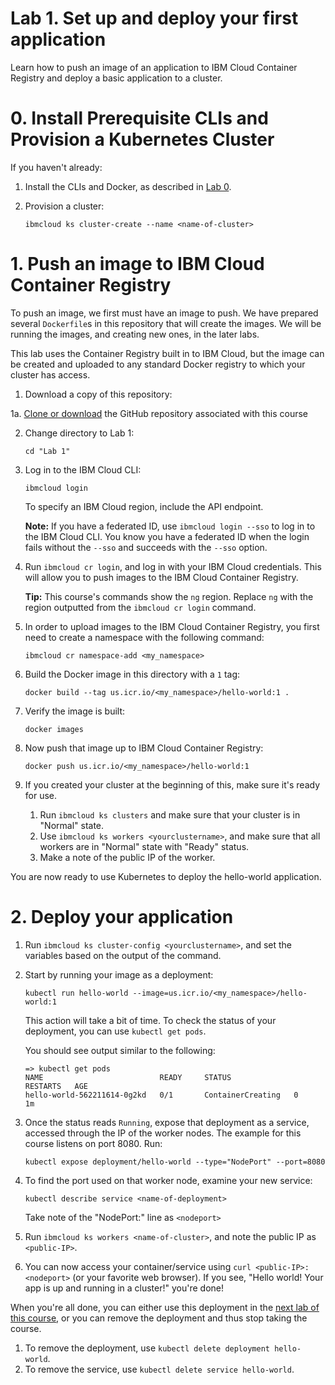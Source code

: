 # Lab 1. Set up and deploy your first application

Learn how to push an image of an application to IBM Cloud Container Registry and deploy a basic application to a cluster.

# 0. Install Prerequisite CLIs and Provision a Kubernetes Cluster

If you haven't already:
1. Install the CLIs and Docker, as described in [Lab 0](../Lab%200/README.md).
2. Provision a cluster: 

   ```ibmcloud ks cluster-create --name <name-of-cluster>```

# 1. Push an image to IBM Cloud Container Registry

To push an image, we first must have an image to push. We have
prepared several `Dockerfile`s in this repository that will create the
images. We will be running the images, and creating new ones, in the
later labs. 

This lab uses the Container Registry built in to IBM Cloud, but the
image can be created and uploaded to any standard Docker registry to
which your cluster has access.

1. Download a copy of this repository:

1a. [Clone or download](https://github.com/IBM/container-service-getting-started-wt) the GitHub repository associated with this course

2. Change directory to Lab 1: 

   ```cd "Lab 1"```

3. Log in to the IBM Cloud CLI: 

   ```ibmcloud login```
   
   To specify an IBM Cloud region, include the API endpoint. <!-- what does this mean? can we add an example? -->

   **Note:** If you have a federated ID, use `ibmcloud login --sso` to log in to the IBM Cloud CLI. You know you have a federated ID when the login fails without the `--sso` and succeeds with the `--sso` option.

4. Run `ibmcloud cr login`, and log in with your IBM Cloud credentials. This will allow you to push images to the IBM Cloud Container Registry.

   **Tip:** This course's commands show the `ng` region. Replace `ng` with the region outputted from the `ibmcloud cr login` command.

5. In order to upload images to the IBM Cloud Container Registry, you first need to create a namespace with the following command: 

   ```ibmcloud cr namespace-add <my_namespace>```
   
6. Build the Docker image in this directory with a `1` tag:

   ```docker build --tag us.icr.io/<my_namespace>/hello-world:1 .```

7. Verify the image is built: 

   ```docker images```

8. Now push that image up to IBM Cloud Container Registry: 

   ```docker push us.icr.io/<my_namespace>/hello-world:1```

9. If you created your cluster at the beginning of this, make sure it's ready for use. 
   1. Run `ibmcloud ks clusters` and make sure that your cluster is in "Normal" state.  
   2. Use `ibmcloud ks workers <yourclustername>`, and make sure that all workers are in "Normal" state with "Ready" status.
   3. Make a note of the public IP of the worker.

You are now ready to use Kubernetes to deploy the hello-world application.

# 2. Deploy your application

1. Run `ibmcloud ks cluster-config <yourclustername>`, and set the variables based on the output of the command.

2. Start by running your image as a deployment: 

   ```kubectl run hello-world --image=us.icr.io/<my_namespace>/hello-world:1```

   This action will take a bit of time. To check the status of your deployment, you can use `kubectl get pods`.

   You should see output similar to the following:
   
   ```
   => kubectl get pods
   NAME                          READY     STATUS              RESTARTS   AGE
   hello-world-562211614-0g2kd   0/1       ContainerCreating   0          1m
   ```

3. Once the status reads `Running`, expose that deployment as a service, accessed through the IP of the worker nodes.  The example for this course listens on port 8080.  Run:

   ```kubectl expose deployment/hello-world --type="NodePort" --port=8080```

4. To find the port used on that worker node, examine your new service: 

   ```kubectl describe service <name-of-deployment>```

   Take note of the "NodePort:" line as `<nodeport>`

5. Run `ibmcloud ks workers <name-of-cluster>`, and note the public IP as `<public-IP>`.

6. You can now access your container/service using `curl <public-IP>:<nodeport>` (or your favorite web browser). If you see, "Hello world! Your app is up and running in a cluster!" you're done!

When you're all done, you can either use this deployment in the [next lab of this course](../Lab%202/README.md), or you can remove the deployment and thus stop taking the course.

1. To remove the deployment, use `kubectl delete deployment hello-world`. 
2. To remove the service, use `kubectl delete service hello-world`.

